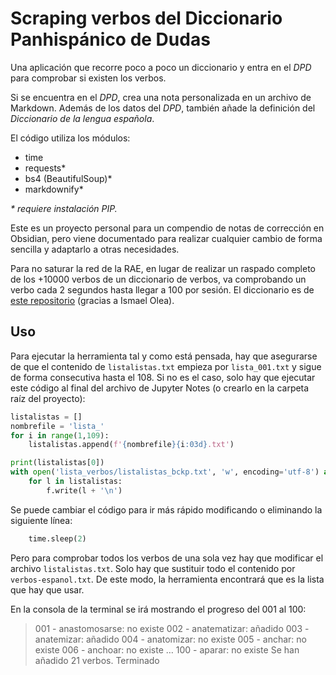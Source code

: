 # Scraping verbos del Diccionario Panhispánico de Dudas

Una aplicación que recorre poco a poco un diccionario y entra en el _DPD_ para comprobar si existen los verbos.  

Si se encuentra en el _DPD_, crea una nota personalizada en un archivo de Markdown. Además de los datos del _DPD_, también añade la definición del _Diccionario de la lengua española_.  

El código utiliza los módulos:
- time
- requests\*
- bs4 (BeautifulSoup)\*
- markdownify\*  

_\* requiere instalación PIP._

Este es un proyecto personal para un compendio de notas de corrección en Obsidian, pero viene documentado para realizar cualquier cambio de forma sencilla y adaptarlo a otras necesidades.

Para no saturar la red de la RAE, en lugar de realizar un raspado completo de los +10000 verbos de un diccionario de verbos, va comprobando un verbo cada 2 segundos hasta llegar a 100 por sesión. El diccionario es de [este repositorio](https://github.com/olea/lemarios.git) (gracias a Ismael Olea).  

## Uso
Para ejecutar la herramienta tal y como está pensada, hay que asegurarse de que el contenido de `listalistas.txt` empieza por `lista_001.txt` y sigue de forma consecutiva hasta el 108. Si no es el caso, solo hay que ejecutar este código al final del archivo de Jupyter Notes (o crearlo en la carpeta raíz del proyecto): 

```python
listalistas = []
nombrefile = 'lista_'
for i in range(1,109):
    listalistas.append(f'{nombrefile}{i:03d}.txt')

print(listalistas[0])
with open('lista_verbos/listalistas_bckp.txt', 'w', encoding='utf-8') as f:
    for l in listalistas:
        f.write(l + '\n')
```

Se puede cambiar el código para ir más rápido modificando o eliminando la siguiente línea:

```python
    time.sleep(2)
```

Pero para comprobar todos los verbos de una sola vez hay que modificar el archivo `listalistas.txt`. Solo hay que sustituir todo el contenido por `verbos-espanol.txt`. De este modo, la herramienta encontrará que es la lista que hay que usar.

En la consola de la terminal se irá mostrando el progreso del 001 al 100:

> 001 - anastomosarse: no existe
> 002 - anatematizar: añadido
> 003 - anatemizar: añadido
> 004 - anatomizar: no existe
> 005 - anchar: no existe
> 006 - anchoar: no existe
> …
> 100 - aparar: no existe
> Se han añadido 21 verbos.
> Terminado
